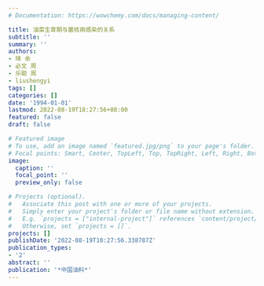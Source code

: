 ```yaml
---
# Documentation: https://wowchemy.com/docs/managing-content/

title: 油菜生育期与菌核病感染的关系
subtitle: ''
summary: ''
authors:
- 琦 余
- 必文 周
- 乐聪 周
- liushengyi
tags: []
categories: []
date: '1994-01-01'
lastmod: 2022-08-19T18:27:56+08:00
featured: false
draft: false

# Featured image
# To use, add an image named `featured.jpg/png` to your page's folder.
# Focal points: Smart, Center, TopLeft, Top, TopRight, Left, Right, BottomLeft, Bottom, BottomRight.
image:
  caption: ''
  focal_point: ''
  preview_only: false

# Projects (optional).
#   Associate this post with one or more of your projects.
#   Simply enter your project's folder or file name without extension.
#   E.g. `projects = ["internal-project"]` references `content/project/deep-learning/index.md`.
#   Otherwise, set `projects = []`.
projects: []
publishDate: '2022-08-19T10:27:56.338787Z'
publication_types:
- '2'
abstract: ''
publication: '*中国油料*'
---
```

